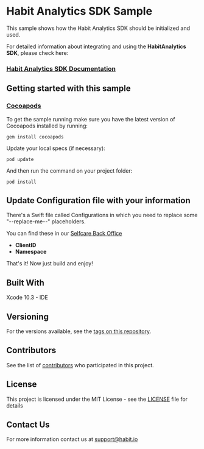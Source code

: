 # **Habit Analytics SDK Sample**


This sample shows how the Habit Analytics SDK should be initialized and used. 

For detailed information about integrating and using the **HabitAnalytics SDK**, please check here:

###  [Habit Analytics SDK Documentation](https://github.com/habitio/habit-analytics-ios-sdk/blob/master/README.md) 

## Getting started with this sample

### **[Cocoapods](https://cocoapods.org)**

To get the sample running make sure you have the latest version of Cocoapods installed by running:

```
gem install cocoapods
```

Update your local specs (if necessary):
```
pod update
```


And then run the command on your project folder:
```
pod install
```

## Update Configuration file with your information

There's a Swift file called Configurations in which you need to replace some "--replace-me--" placeholders. 

 You can find these in our [Selfcare Back Office](https://selfcare.habit.io)
* **ClientID**  
* **Namespace** 

That's it! Now just build and enjoy!

## Built With

Xcode 10.3 - IDE

## Versioning

For the versions available, see the [tags on this repository](https://github.com/habitio/habit-ios-sdk-sample/tags). 

## Contributors

See the list of [contributors](https://github.com/habitio/habit-ios-sdk-sample/contributors) who participated in this project.

## License

This project is licensed under the MIT License - see the [LICENSE](LICENSE) file for details

## Contact Us

For more information contact us at support@habit.io  
